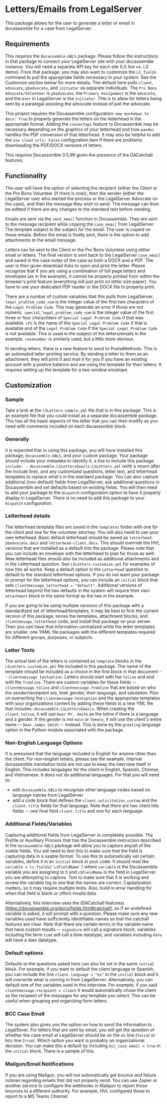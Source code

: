 # Letters/Emails from LegalServer
This package allows for the user to generate a letter or email in docassemble for a case from LegalServer.

## Requirements
This requires the `Docassemble-GBLS` package. Please follow the instructions in that package to connect your LegalServer site with your docassemble instance. You will need a separate API key for each site (LS live vs. LS demo). From that package, you may also want to customize the `LS_fields` command to pull the appropriate fields necessary in your system. See the Customize section below for more details. The default here pulls `client`, `advocate`, `pbadvocate`, and `initiator` as separate individuals. The `Pro Bono Advocate/Volunteer` is `pbadvocate`, the `Primary Assignment` is the `advocate`, and the `User` in LegalServer is the `initiator`. This is to allow for letters being sent by a paralegal assisting the advocate instead of just the advocate. 

This project requires the Docassemble configuration: `new markdown to docx: True` to properly generate the letters on the letterhead in the appropriate format. Adding the `convertapi` feature to Docassemble may be necessary depending on the graphics of your letterhead and how `pandoc` handles the PDF conversion of that letterhead. It may also be helpful to add the `use cloud urls: False` configuration item if there are problems downloading the PDF/DOCX versions of letters.

This requires Docassemble 0.5.99 given the presence of the DACatchall features. 

## Functionality
The user will have the option of selecting the recipient (either the Client or the Pro Bono Volunteer (if there is one)), then the sender (either the LegalServer user who started the process or the LegalServer Advocate on the case), and then the message they wish to send. The message can then be editted if there are any changes to the standard text before sending. 

Emails are sent via the `send_email` function in Docassemble. They are sent to the message recipient while copying the `case_email` from LegalServer. The template subject is the subject for the email. The user is copied on these emails. Before the email is finally sent, there is the option to add attachments to the email message. 

Letters can be sent to the Client or the Pro Bono Volunteer using either email or letters. The final version is sent back to the LegalServer `case_email` and saved in the case notes of the case as both a DOCX and a PDF. The user is then given download links to open and print the letter. Please recognize that if you are using a combination of full page letters and envelopes (as in the example), it cannot be properly printed from within the browser's print feature (everything will just print on letter size paper). You have to use your dedicated PDF reader or the DOCX file to properly print.  

There are a number of custom variables that this pulls from LegalServer. `legal_problem_code_num` is the integer value of the first two characters of the `Legal Problem Code`. This may generate an error if those are not numeric. `special_legal_problem_code_num` is the integer value of the first three or four charachters of `Special Legal Problem Code` if that was available. `LPC` is the name of the `Special Legal Problem Code` if that is available and of the `Legal Problem Code` if the `Special Legal Problem Code` is not available. This is used in the subject of the letters/emails in the example. `casenumber` is similarly used, but a little more obvious.  

In sending letters, there is a new feature to send to PostalMethods. This is an automated letter printing service. By sending a letter to them as an attachment, they will print it and mail it for you if you have an existing account with a postive balance and are using the template for their letters. It requires setting up the template for a two window envelope. 

## Customization
### Sample
Take a look at the `LSLetters-sample.yml` file that is in this package. This is an example file that you could install as a separate docassemble package. This has all the basic aspects of the letter that you can then modify as you need with comments included on each docassemble block. 

### Generally
It is expected that in using this package, you will have installed this package, `docassemble-GBLS`, and your custom package. Your package should include your metadata to identify it, a line to include this package: `include: - docassemble.LSLettersEmails:LSLetters.yml` (with a return after the include line), and any customized questions, letter text, and letterhead templates to replace what's in the standard package. You can also capture additional (non-default) fields from LegalServer, ask additional questions in Docassemble and set defaults based on existing fields. You will then need to add your package to the `dispatch` configuration option to have it properly display in LegalServer. There is no need to add this package to your `dispatch` configuration.  

### Letterhead details
The letterhead template files are saved in the `templates` folder with one for the client and one for the volunteer attorney. You will also need to use your own letterhead. Basic default letterhead should be saved as `letterhead-pbadvocate.docx` and `letterhead-client.docx`. This should override the HVL versions that are installed as a default into the package. Please note that you can include an envelope with the letterhead to plan for those as well. New letterhead files should also be included as additional attachments and in the Letterhead question. See `LSLetters-customize.yml` for examples of how this all works. Keep a default option in the `Letterhead` question to default to the standard letterhead options. If you do not want your package to prompt for the letterhead options, you can include an `initial` block that sets `clientmessage_letterhead = "default"`. Additional versions of letterhead beyond the two defaults in the system will require their own `attachment` block in the same format as the two in the example. 

If you are going to be using multiple versions of this package with a standardized set of letterhead/templates, it may be best to fork the current version of this package, revise the templates, attachment blocks, and `clientmesage_letterhead` code, and install that package on your server. Then you can have that information centralized while the letter templates are smaller, one YAML file packages with the different templates required for different groups, purposes, or subjects. 

### Letter Texts
The actual text of the letters is contained as `template` blocks in the `LSLetters-customize.yml` file included in this package. The name of the template should be included as a choice in the first block in that document -- `clientmessage.textoption`. Letters should start with the `toline` and end with the `fromline`. There are custom variables for these fields -- `clientmessage.toline` and `clientmessage.fromline` that are based on who the sender/receipient are, their gender, their language, and salutation. Plan on overwriting the `clientmessage.textoption` and the appropriate templates with your organizations content by adding these fields to a new YML file that includes: `docassemble.LSLettersEmails`. When creating the `client.toline`, it will use `Dear Mr. Smith` as the toline if there is a language and a gender. If the gender is not `male` or `female`, it will use the client's entire name -- `Dear James Smith` -- instead. This is done by the `greeting` language option in the Python module associated  with the package.

### Non-English Language Options
It is presumed that the language included is English for anyone other than the client. For non-english letters, please see the example. Internal docassemble translation tools are not use to keep the interview itself in English. This includes languages for the client in English, Spanish, Chinese, and Vietnamese. It does not do additional languages. For that you will need to:
* edit `docassemble.GBLS` to recognize other language codes based on language names from LegalServer
* add a code block that defines the `client.solicitation_custom` and the `client.title` fields for that language. Note that there are two client.title fields -- one final field `client.title` and one for each language. 

### Additional Fields/Variables
Capturing additional fields from LegalServer is completely possible. The Profile or Auxilliary Process that has the Docassemble instruction described in the `docassemble-GBLS` package will allow you to capture any/all of the visible fields. You will need to test this to make sure that the field is capturing data in a usable format. To use this to automatically set certain variables, define it in an `initial` block in your code. It should read like `variable = ls_fields['LSFieldName']` where `variable` is the Docassemble variable you are assigning to it and `LSFieldName` is the field in LegalServer you are attempting to capture. Test to make sure that it is working and review the variable log to see that the names are correct. Capitalization matters, so it may require multiple tests. Also, build in error handling for when that field is blank or offers invalid data. 

Alternatively, this interview uses the (DACatchall features)[https://docassemble.org/docs/fields.html#catchall], so if an undefined variable is asked, it will prompt with a question. Please make sure any new variables used have sufficiently identifiable names so that the catchall features are clear. Note that there are certain terms in the variable name that have custom results -- `signature` will call a signature block, variables including the term `time` will call a time datatype, and variables including `date` will have a date datatype. 

### Default options
Defaults to the questions asked here can also be set in the same `initial` block. For example, if you want to default the client language to Spanish, you can include the line `client.language = "es"` in the `initial` block and it will overwrite what is coming in from LegalServer. Alternatively, you can default one of the variables used in this interview. For example, if you said `clientmessage.recipient = client` it would automatically chose the client as the recipient of the messages for any template you select. This can be useful when grouping and organizing form letters. 
  
### BCC Case Email
The system also gives you the option on how to send the information to LegalSever. For letters that are sent by email, you will get the question of whether the case email at LegalServer should be on the cc line (`false`) or bcc line (`true`). Which option you want is probably an organizational decision. You can make this a default by including `bcc_case_email = true` in the `initial` block. There is a sample of this. 

### Mailgun/Email Notifications
If you are using Mailgun, you will not automatically get bounce and failure notices regarding emails that did not properly send. You can use Zapier or another service to configure the webhooks in Mailgun to report those bounces to a different authority. For example, HVL configured those to report to a MS Teams Channel. 
